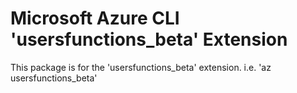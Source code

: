 Microsoft Azure CLI 'usersfunctions_beta' Extension
==========================================

This package is for the 'usersfunctions_beta' extension.
i.e. 'az usersfunctions_beta'
